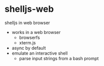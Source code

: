 # shelljs-web

shelljs in web browser

- works in a web browser
  - browserfs
  - xterm.js
- async by default
- emulate an interactive shell
  - parse input strings from a bash prompt
